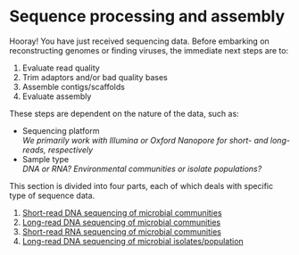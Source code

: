# Sequence processing and assembly

Hooray! You have just received sequencing data. Before embarking on reconstructing genomes or finding viruses, the immediate next steps are to:
1. Evaluate read quality
1. Trim adaptors and/or bad quality bases
1. Assemble contigs/scaffolds
1. Evaluate assembly

These steps are dependent on the nature of the data, such as: 
- Sequencing platform<br>
  *We primarily work with Illumina or Oxford Nanopore for short- and long-reads, respectively*
- Sample type<br>
  *DNA or RNA? Environmental communities or isolate populations?* 

This section is divided into four parts, each of which deals with specific type of sequence data.

1. [Short-read DNA sequencing of microbial communities](1.metagenomics_hiseq.md)
1. [Long-read DNA sequencing of microbial communities](2.metagenomics_longread.md)
1. [Short-read RNA sequencing of microbial communities](3.metatranscriptomics_hiseq.md)
1. [Long-read DNA sequencing of microbial isolates/population](4.isolates_longread.md)

